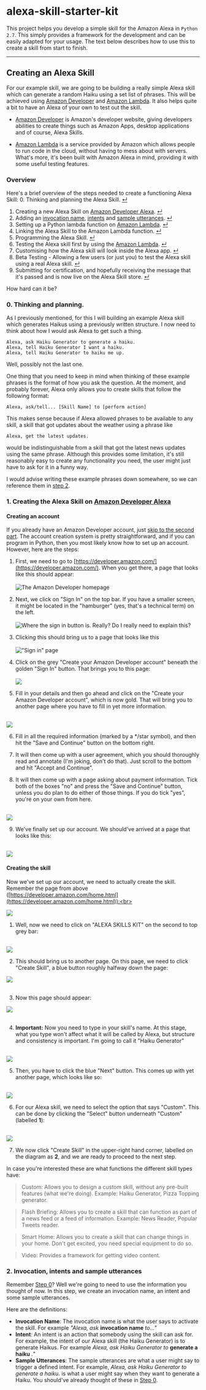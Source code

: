 # alexa-skill-starter-kit
This project helps you develop a simple skill for the Amazon Alexa in `Python 2.7`. This simply provides a framework for the development and can be easily adapted for your usage. The text below describes how to use this to create a skill from start to finish.

___

## Creating an Alexa Skill
For our example skill, we are going to be building a really simple Alexa skill which can generate a random Haiku using a set list of phrases. This will be achieved using [Amazon Developer](https://developer.amazon.com) and [Amazon Lambda](https://console.aws.amazon.com/lambda/). It also helps quite a bit to have an Alexa of your own to test out the skill.

- [Amazon Developer](https://developer.amazon.com) is Amazon's developer website, giving developers abilities to create things such as Amazon Apps, desktop applications and of course, Alexa Skills.

- [Amazon Lambda](https://console.aws.amazon.com/lambda/) is a service provided by Amazon which allows people to run code in the cloud, without having to mess about with servers. What's more, it's been built with Amazon Alexa in mind, providing it with some useful testing features.

### Overview
Here's a brief overview of the steps needed to create a functioning Alexa Skill:
0. Thinking and planning the Alexa Skill. [↵](#0-thinking-and-planning)
1. Creating a new Alexa Skill on [Amazon Developer Alexa](https://developer.amazon.com/alexa). [↵](#1-creating-the-alexa-skill-on-amazon-developer-alexa)
2. Adding an [invocation name](https://developer.amazon.com/docs/custom-skills/choose-the-invocation-name-for-a-custom-skill.html), [intents](https://developer.amazon.com/docs/custom-skills/create-intents-utterances-and-slots.html) and [sample utterances](https://developer.amazon.com/docs/custom-skills/create-intents-utterances-and-slots.html). [↵](#1-invocation-intents-and-sample-utterances)
3. Setting up a Python lambda function on [Amazon Lambda](https://console.aws.amazon.com/lambda/). [↵]()
4. Linking the Alexa Skill to the Amazon Lambda function. [↵]()
5. Programming the Alexa Skill. [↵]()
6. Testing the Alexa skill first by using the [Amazon Lambda](https://console.aws.amazon.com/lambda/). [↵]()
7. Customising how the Alexa skill will look inside the Alexa app. [↵]()
8. Beta Testing - Allowing a few users (or just you) to test the Alexa skill using a real Alexa skill. [↵]()
9. Submitting for certification, and hopefully receiving the message that it's passed and is now live on the Alexa Skill store. [↵]()

How hard can it be?

### 0. Thinking and planning.
As I previously mentioned, for this I will building an example Alexa skill which generates Haikus using a previously written structure. I now need to think about how I would ask Alexa to get such a thing.

    Alexa, ask Haiku Generator to generate a haiku.
    Alexa, tell Haiku Generator I want a haiku.
    Alexa, tell Haiku Generator to haiku me up.

Well, possibly not the last one.

One thing that you need to keep in mind when thinking of these example phrases is the format of how you ask the question. At the moment, and probably forever, Alexa only allows you to create skills that follow the following format:

    Alexa, ask/tell... [Skill Name] to [perform action]

This makes sense because if Alexa allowed phrases to be available to any skill, a skill that got updates about the weather using a phrase like

    Alexa, get the latest updates.

would be indistinguishable from a skill that got the latest news updates using the same phrase. Although this provides some limitation, it's still reasonably easy to create any functionality you need, the user might just have to ask for it in a funny way.

I would advise writing these example phrases down somewhere, so we can reference them in [step 2]().

### 1. Creating the Alexa Skill on [Amazon Developer Alexa](https://developer.amazon.com/alexa)
#### Creating an account
If you already have an Amazon Developer account, just [skip to the second part](#creating-the-skill).
The account creation system is pretty straightforward, and if you can program in Python, then you most likely know how to set up an account. However, here are the steps:

1. First, we need to go to [https://developer.amazon.com/](https://developer.amazon.com/). When you get there, a page that looks like this should appear:<br><br>
![The Amazon Developer homepage](/readme_source/amazon-dev-homepage.png)

2. Next, we click on "Sign In" on the top bar. If you have a smaller screen, it might be located in the "hamburger" (yes, that's a technical term) on the left. <br><br>
![Where the sign in button is. Really? Do I really need to explain this?](/readme_source/amazon-dev-homepage-sign-in.png)

3. Clicking this should bring us to a page that looks like this<br><br>
!["Sign in" page](/readme_source/amazon-dev-homepage-button.png)

4. Click on the grey "Create your Amazon Developer account" beneath the golden "Sign In" button. That brings you to this page:<br><br>
![](readme_source/amazon-dev-homepage-details.png)

5. Fill in your details and then go ahead and click on the "Create your Amazon Developer account", which is now gold. That will bring you to another page where you have to fill in yet more information.<br><br>

![](readme_source/amazon-dev-more-info.png)

6. Fill in all the required information (marked by a \*/star symbol), and then hit the "Save and Continue" button on the bottom right.

7. It will then come up with a user agreement, which you should thoroughly read and annotate (I'm joking, don't do that). Just scroll to the bottom and hit "Accept and Continue".

8. It will then come up with a page asking about payment information. Tick both of the boxes "no" and press the "Save and Continue" button, unless you do plan to do either of those things. If you do tick "yes", you're on your own from here.<br><br>

![](readme_source/amazon-dev-payments.png)

9. We've finally set up our account. We should've arrived at a page that looks like this:<br><br>

![](readme_source/amazon-dev-home.png)

#### Creating the skill
Now we've set up our account, we need to actually create the skill. Remember the page from above ([https://developer.amazon.com/home.html](https://developer.amazon.com/home.html)):<br><br>

![](readme_source/amazon-dev-home.png)

1. Well, now we need to click on "ALEXA SKILLS KIT" on the second to top grey bar:<br><br>

![](readme_source/creating-skill/top-bar-alexa-skills-kit.png)

2. This should bring us to another page. On this page, we need to click "Create Skill", a blue button roughly halfway down the page:

![](readme_source/creating-skill/create-skill.png)<br><br>

3. Now this page should appear:

![](readme_source/creating-skill/name-skill.png)<br><br>

4. **Important:** Now you need to type in your skill's name. At this stage, what you type won't affect what it will be called by Alexa, but structure and consistency is important. I'm going to call it "Haiku Generator"<br><br>

![](readme_source/creating-skill/named-skill.png)

5. Then, you have to click the blue "Next" button. This comes up with yet another page, which looks like so:<br><br>

![](readme_source/creating-skill/skill-type.png)

6. For our Alexa skill, we need to select the option that says "Custom". This can be done by clicking the "Select" button underneath "Custom" (labelled **1**):<br><br>

![](readme_source/creating-skill/skill-type-selected.png)

7. We now click "Create Skill" in the upper-right hand corner, labelled on the diagram as **2**, and we are ready to proceed to the next step.

In case you're interested these are what functions the different skill types have:

> Custom: Allows you to design a custom skill, without any pre-built features (what we're doing). Example: Haiku Generator, Pizza Topping generator.

> Flash Briefing: Allows you to create a skill that can function as part of a news feed or a feed of information. Example: News Reader, Popular Tweets reader.

> Smart Home: Allows you to create a skill that can change things in your home. Don't get excited, you need special equipment to do so.

> Video: Provides a framework for getting video content.

### 2. Invocation, intents and sample utterances
Remember [Step 0](#0-thinking-and-planning)? Well we're going to need to use the information you thought of now. In this step, we create an invocation name, an intent and some sample utterances.

Here are the definitions:
- **Invocation Name**: The invocation name is what the user says to activate the skill. For example *"Alexa, ask* **invocation name** *to..."*
- **Intent**: An intent is an action that somebody using the skill can ask for. For example, the intent of our Alexa skill (the Haiku Generator) is to generate Haikus. For example *Alexa, ask Haiku Generator to* **generate a haiku** *.*"
- **Sample Utterances**: The sample utterances are what a user might say to trigger a defined intent. For example, *Alexa, ask Haiku Generator to generate a haiku.* is what a user might say when they want to generate a Haiku. You should've already thought of these in [Step 0](#0-thinking-and-planning). 
